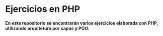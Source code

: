 # Ejercicios en PHP

#### En este repositorio se encontrarán varios ejercicios elaborada con PHP, utilizando arquitetura por capas y POO.



<!--id_usuario todo en minuscula ñdejar un espacio mas grande al necesario, los documentos como varchar, siempre spanis utf8 ci-->
